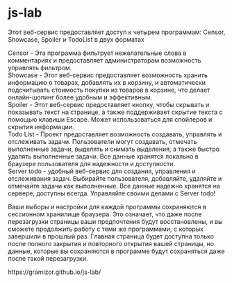 # js-lab
<p>
Этот веб-сервис предоставляет доступ к четырем программам: Censor, Showcase, Spoiler и TodoList в двух форматах
</p>
<p>
Censor - Эта программа фильтрует нежелательные слова в комментариях и предоставляет администраторам возможность управлять фильтром.<br/>
Showcase - Этот веб-сервис предоставляет возможность хранить информацию о товарах, добавлять их в корзину, и автоматически подсчитывать стоимость покупки из товаров в корзине, что делает онлайн-шопинг более удобным и эффективным.<br/>
Spoiler - Этот веб-сервис предоставляет кнопку, чтобы скрывать и показывать текст на странице, а также поддерживает скрытие текста с помощью клавиши Escape. Может использоваться для спойлеров и скрытия информации.<br/>
Todo List - Проект предоставляет возможность создавать, управлять и отслеживать задачи. Пользователи могут создавать, отмечать выполненные задачи, выделять и снимать выделения, а также быстро удалять выполненные задачи. Все данные хранятся локально в браузере пользователя для надежности и доступности.<br/>
Server todo - удобный веб-сервис для создания, управления и отслеживания задач. Выбирайте пользователя, добавляйте, удаляйте и отмечайте задачи как выполненные. Все данные надежно хранятся на сервере, доступны всегда. Управляйте своими делами с Server todo!
</p>
<p>
Ваши выборы и настройки для каждой программы сохраняются в сессионном хранилище браузера. Это означает, что даже после перезагрузки страницы ваши предпочтения будут восстановлены, и вы сможете продолжить работу с теми же программами, с которых завершили в прошлый раз. Главная страница будет доступна только после полного закрытия и повторного открытия вашей страницы, но данные, которые вы сохраняются в программе будут сохраняться даже после такой перезагрузки.
</p>
<p>
https://gramizor.github.io/js-lab/
</p>
